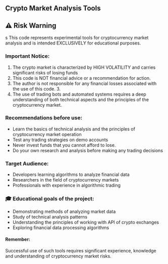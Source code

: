 ## Crypto Market Analysis Tools

## ⚠️ Risk Warning
s
This code represents experimental tools for cryptocurrency market analysis and is intended EXCLUSIVELY for educational purposes. 

### Important Notice:

1. The crypto market is characterized by HIGH VOLATILITY and carries significant risks of losing funds
2. This code is NOT financial advice or a recommendation for action.
3. The author is not responsible for any financial losses associated with the use of this code. 3.
4. The use of trading bots and automated systems requires a deep understanding of both technical aspects and the principles of the cryptocurrency market.

### Recommendations before use:

- Learn the basics of technical analysis and the principles of cryptocurrency market operation
- Test any trading strategies on demo accounts
- Never invest funds that you cannot afford to lose.
- Do your own research and analysis before making any trading decisions

### Target Audience:
- Developers learning algorithms to analyze financial data
- Researchers in the field of cryptocurrency markets
- Professionals with experience in algorithmic trading

### 🎓 Educational goals of the project:
- Demonstrating methods of analyzing market data
- Study of technical analysis patterns
- Understanding the principles of working with API of crypto exchanges
- Exploring financial data processing algorithms

#### Remember:
Successful use of such tools requires significant experience, knowledge and understanding of cryptocurrency market risks.